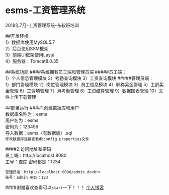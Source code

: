#  esms-工资管理系统<br>
2018年7月-工资管理系统-东软班培训<br>

##开发环境<br>
    1）数据库使用MySQL5.7<br>
    2）后台使用SSM框架<br>
    3）前端UI框架使用Layui<br>
    4）服务器：Tomcat8.0.35<br>

##系统功能
####系统拥有员工端和管理员端
#####员工端：<br>
    1）个人信息管理模块
    2）考勤查询模块
    3）工资查询模块
#####管理员端：<br>
    1）部门管理模块
    2）岗位管理模块
    3）员工信息模块
    4）职称奖金管理
    5）工龄奖金管理
    6）工资项管理
    7）月考勤管理
    8）工资结算管理
    9）数据图表管理
    10）文件上传下载管理
    
    
##部署运行
####1.创建数据库和用户<br>
    数据库名称为：esms<br>
    用户名为：esms<br>
    密码为：123456<br>
    导入数据：esms（有数据版）.sql<br>
`修改数据库连接查看dbconfig.properties文件`

####2.访问地址和密码<br>
    员工端：http://localhost:8080<br>
    工号：查库 密码都是：1234

    管理员端：http://localhost:8080/admin.do<br>
    账号：admin 密码：123

####谢谢喜欢查看可以`start`一下！！！
[个人博客](wujunbiao.com)
